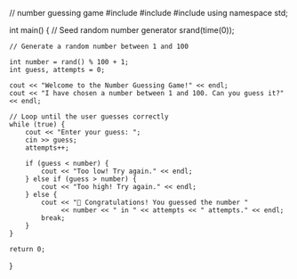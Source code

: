 // number guessing game
#include <iostream>
#include <cstdlib>
#include <ctime>
using namespace std;

int main() {
    // Seed random number generator
    srand(time(0));

    // Generate a random number between 1 and 100
    
    int number = rand() % 100 + 1;
    int guess, attempts = 0;

    cout << "Welcome to the Number Guessing Game!" << endl;
    cout << "I have chosen a number between 1 and 100. Can you guess it?" << endl;

    // Loop until the user guesses correctly
    while (true) {
        cout << "Enter your guess: ";
        cin >> guess;
        attempts++;

        if (guess < number) {
            cout << "Too low! Try again." << endl;
        } else if (guess > number) {
            cout << "Too high! Try again." << endl;
        } else {
            cout << "🎉 Congratulations! You guessed the number " 
                 << number << " in " << attempts << " attempts." << endl;
            break;
        }
    }

    return 0;
}
